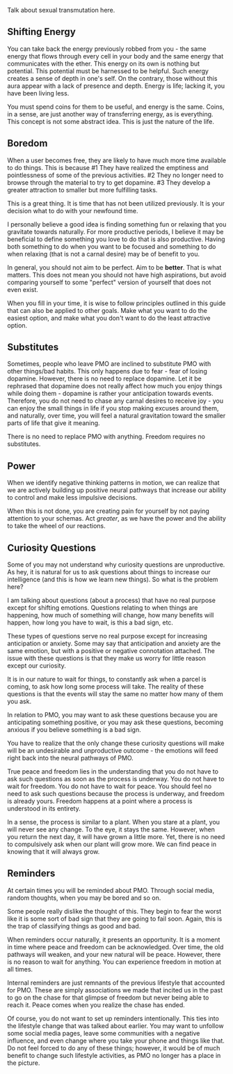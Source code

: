 Talk about sexual transmutation here.
## Shifting Energy
You can take back the energy previously robbed from you - the same energy that flows through every cell in your body and the same energy that communicates with the ether. This energy on its own is nothing but potential. This potential must be harnessed to be helpful. Such energy creates a sense of depth in one's self. On the contrary, those without this aura appear with a lack of presence and depth. Energy is life; lacking it, you have been living less.

You must spend coins for them to be useful, and energy is the same. Coins, in a sense, are just another way of transferring energy, as is everything. This concept is not some abstract idea. This is just the nature of the life.

## Boredom
When a user becomes free, they are likely to have much more time available to do things. This is because #1 They have realized the emptiness and pointlessness of some of the previous activities. #2 They no longer need to browse through the material to try to get dopamine. #3 They develop a greater attraction to smaller but more fulfilling tasks.

This is a great thing. It is time that has not been utilized previously. It is your decision what to do with your newfound time.

I personally believe a good idea is finding something fun or relaxing that you gravitate towards naturally. For more productive periods, I believe it may be beneficial to define something you love to do that is also productive. Having both something to do when you want to be focused and something to do when relaxing (that is not a carnal desire) may be of benefit to you.

In general, you should not aim to be perfect. Aim to be **better**. That is what matters. This does not mean you should not have high aspirations, but avoid comparing yourself to some "perfect" version of yourself that does not even exist.

When you fill in your time, it is wise to follow principles outlined in this guide that can also be applied to other goals. Make what you want to do the easiest option, and make what you don't want to do the least attractive option. 

## Substitutes
Sometimes, people who leave PMO are inclined to substitute PMO with other things/bad habits. This only happens due to fear - fear of losing dopamine. However, there is no need to replace dopamine. Let it be rephrased that dopamine does not really affect how much you enjoy things while doing them - dopamine is rather your anticipation towards events. Therefore, you do not need to chase any carnal desires to receive joy - you can enjoy the small things in life if you stop making excuses around them, and naturally, over time, you will feel a natural gravitation toward the smaller parts of life that give it meaning.

There is no need to replace PMO with anything. Freedom requires no substitutes.

## Power
When we identify negative thinking patterns in motion, we can realize that we are actively building up positive neural pathways that increase our ability to control and make less impulsive decisions.

When this is not done, you are creating pain for yourself by not paying attention to your schemas. Act *greater*, as we have the power and the ability to take the wheel of our reactions.

## Curiosity Questions
Some of you may not understand why curiosity questions are unproductive. As hey, it is natural for us to ask questions about things to increase our intelligence (and this is how we learn new things). So what is the problem here?

I am talking about questions (about a process) that have no real purpose except for shifting emotions. Questions relating to when things are happening, how much of something will change, how many benefits will happen, how long you have to wait, is this a bad sign, etc.

These types of questions serve no real purpose except for increasing anticipation or anxiety. Some may say that anticipation and anxiety are the same emotion, but with a positive or negative connotation attached. The issue with these questions is that they make us worry for little reason except our curiosity.

It is in our nature to wait for things, to constantly ask when a parcel is coming, to ask how long some process will take. The reality of these questions is that the events will stay the same no matter how many of them you ask.

In relation to PMO, you may want to ask these questions because you are anticipating something positive, or you may ask these questions, becoming anxious if you believe something is a bad sign.

You have to realize that the only change these curiosity questions will make will be an undesirable and unproductive outcome - the emotions will feed right back into the neural pathways of PMO.

True peace and freedom lies in the understanding that you do not have to ask such questions as soon as the process is underway. You do not have to wait for freedom. You do not have to wait for peace. You should feel no need to ask such questions because the process is underway, and freedom is already yours. Freedom happens at a point where a process is understood in its entirety.

In a sense, the process is similar to a plant. When you stare at a plant, you will never see any change. To the eye, it stays the same. However, when you return the next day, it will have grown a little more. Yet, there is no need to compulsively ask when our plant will grow more. We can find peace in knowing that it will always grow.

## Reminders
At certain times you will be reminded about PMO. Through social media, random thoughts, when you may be bored and so on.

Some people really dislike the thought of this. They begin to fear the worst like it is some sort of bad sign that they are going to fail soon. Again, this is the trap of classifying things as good and bad.

When reminders occur naturally, it presents an opportunity. It is a moment in time where peace and freedom can be acknowledged. Over time, the old pathways will weaken, and your new natural will be peace. However, there is no reason to wait for anything. You can experience freedom in motion at all times.

Internal reminders are just remnants of the previous lifestyle that accounted for PMO. These are simply associations we made that incited us in the past to go on the chase for that glimpse of freedom but never being able to reach it. Peace comes when you realize the chase has ended.

Of course, you do not want to set up reminders intentionally. This ties into the lifestyle change that was talked about earlier. You may want to unfollow some social media pages, leave some communities with a negative influence, and even change where you take your phone and things like that. Do not feel forced to do any of these things; however, it would be of much benefit to change such lifestyle activities, as PMO no longer has a place in the picture.